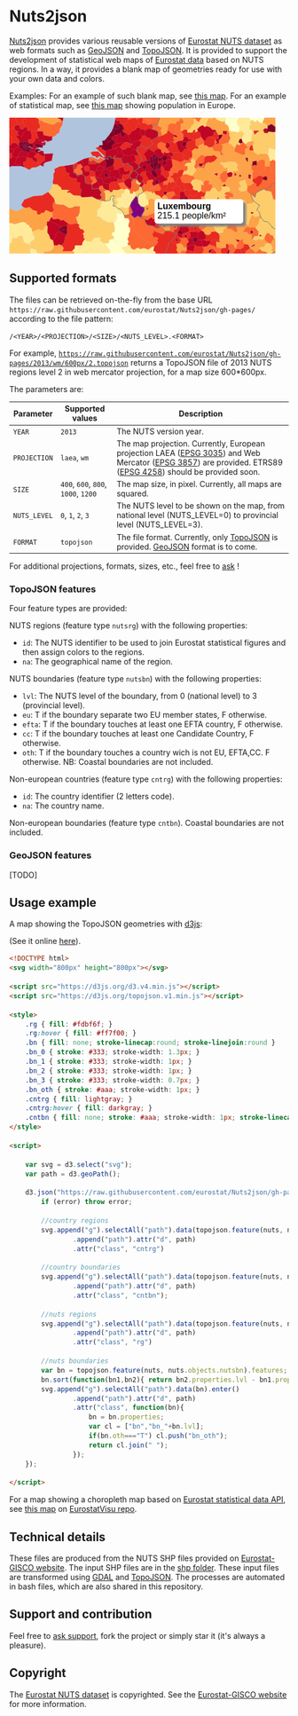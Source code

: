 # Nuts2json

[Nuts2json](https://github.com/eurostat/Nuts2json) provides various reusable versions of [Eurostat NUTS dataset](http://ec.europa.eu/eurostat/web/nuts/overview) as web formats such as [GeoJSON](http://geojson.org/) and [TopoJSON](https://github.com/mbostock/topojson/wiki). It is provided to support the development of statistical web maps of [Eurostat data](http://ec.europa.eu/eurostat/) based on NUTS regions. In a way, it provides a blank map of geometries ready for use with your own data and colors.

Examples: For an example of such blank map, see [this map](http://eurostat.github.io/Nuts2json/overview.html?proj=laea&lvl=3&s=1000&y=2013). For an example of statistical map, see [this map](http://eurostat.github.io/EurostatVisu/population_map.html) showing population in Europe.

[![Example](img/ex_population.png)](http://eurostat.github.io/EurostatVisu/population_map.html)

## Supported formats

The files can be retrieved on-the-fly from the base URL `https://raw.githubusercontent.com/eurostat/Nuts2json/gh-pages/` according to the file pattern:

`/<YEAR>/<PROJECTION>/<SIZE>/<NUTS_LEVEL>.<FORMAT>`

For example, [`https://raw.githubusercontent.com/eurostat/Nuts2json/gh-pages/2013/wm/600px/2.topojson`](https://raw.githubusercontent.com/eurostat/Nuts2json/gh-pages/2013/wm/600px/2.topojson)</a> returns a TopoJSON file of 2013 NUTS regions level 2 in web mercator projection, for a map size 600*600px.

The parameters are:

| Parameter | Supported values | Description |
| ------------- | ------------- |-------------|
| `YEAR` | `2013` | The NUTS version year. |
| `PROJECTION` | `laea`, `wm` | The map projection. Currently, European projection LAEA ([EPSG 3035](http://spatialreference.org/ref/epsg/etrs89-etrs-laea/)) and Web Mercator ([EPSG 3857](http://spatialreference.org/ref/sr-org/7483/)) are provided. ETRS89 ([EPSG 4258](http://spatialreference.org/ref/epsg/4258/)) should be provided soon. |
| `SIZE` | `400`, `600`, `800`, `1000`, `1200` | The map size, in pixel. Currently, all maps are squared. |
| `NUTS_LEVEL` | `0`, `1`, `2`, `3` | The NUTS level to be shown on the map, from national level (NUTS_LEVEL=0) to provincial level (NUTS_LEVEL=3). |
| `FORMAT` | `topojson` | The file format. Currently, only [TopoJSON](https://github.com/mbostock/topojson/wiki) is provided. [GeoJSON](http://geojson.org/) format is to come. |

For additional projections, formats, sizes, etc., feel free to [ask](https://github.com/eurostat/Nuts2json/issues/new) !

### TopoJSON features

Four feature types are provided:

NUTS regions (feature type `nutsrg`) with the following properties:
  - `id`: The NUTS identifier to be used to join Eurostat statistical figures and then assign colors to the regions.
  - `na`: The geographical name of the region.

NUTS boundaries (feature type `nutsbn`) with the following properties:
  - `lvl`: The NUTS level of the boundary, from 0 (national level) to 3 (provincial level).
  - `eu`: T if the boundary separate two EU member states, F otherwise.
  - `efta`: T if the boundary touches at least one EFTA country, F otherwise.
  - `cc`: T if the boundary touches at least one Candidate Country, F otherwise.
  - `oth`: T if the boundary touches a country wich is not EU, EFTA,CC. F otherwise.
NB: Coastal boundaries are not included.

Non-european countries (feature type `cntrg`) with the following properties:
  - `id`: The country identifier (2 letters code).
  - `na`: The country name.

Non-european boundaries (feature type `cntbn`). Coastal boundaries are not included.

### GeoJSON features

[TODO]

## Usage example

A map showing the TopoJSON geometries with [d3js](https://d3js.org/):

(See it online [here](https://eurostat.github.io/Nuts2json/usage.html)).

```html
<!DOCTYPE html>
<svg width="800px" height="800px"></svg>

<script src="https://d3js.org/d3.v4.min.js"></script>
<script src="https://d3js.org/topojson.v1.min.js"></script>

<style>
	.rg { fill: #fdbf6f; }
	.rg:hover { fill: #ff7f00; }
	.bn { fill: none; stroke-linecap:round; stroke-linejoin:round }
	.bn_0 { stroke: #333; stroke-width: 1.3px; }
	.bn_1 { stroke: #333; stroke-width: 1px; }
	.bn_2 { stroke: #333; stroke-width: 1px; }
	.bn_3 { stroke: #333; stroke-width: 0.7px; }
	.bn_oth { stroke: #aaa; stroke-width: 1px; }
	.cntrg { fill: lightgray; }
	.cntrg:hover { fill: darkgray; }
	.cntbn { fill: none; stroke: #aaa; stroke-width: 1px; stroke-linecap:round; stroke-linejoin:round }
</style>

<script>

	var svg = d3.select("svg");
	var path = d3.geoPath();

	d3.json("https://raw.githubusercontent.com/eurostat/Nuts2json/gh-pages/2013/laea/800px/3.topojson", function(error, nuts) {
		if (error) throw error;

		//country regions
		svg.append("g").selectAll("path").data(topojson.feature(nuts, nuts.objects.cntrg).features).enter()
				.append("path").attr("d", path)
				.attr("class", "cntrg")

		//country boundaries
		svg.append("g").selectAll("path").data(topojson.feature(nuts, nuts.objects.cntbn).features).enter()
				.append("path").attr("d", path)
				.attr("class", "cntbn");

		//nuts regions
		svg.append("g").selectAll("path").data(topojson.feature(nuts, nuts.objects.nutsrg).features).enter()
				.append("path").attr("d", path)
				.attr("class", "rg")

		//nuts boundaries
		var bn = topojson.feature(nuts, nuts.objects.nutsbn).features;
		bn.sort(function(bn1,bn2){ return bn2.properties.lvl - bn1.properties.lvl; });
		svg.append("g").selectAll("path").data(bn).enter()
				.append("path").attr("d", path)
				.attr("class", function(bn){
					bn = bn.properties;
					var cl = ["bn","bn_"+bn.lvl];
					if(bn.oth==="T") cl.push("bn_oth");
					return cl.join(" ");
				});
	});

</script>
```

For a map showing a choropleth map based on [Eurostat statistical data API](http://ec.europa.eu/eurostat/web/json-and-unicode-web-services/getting-started/rest-request), see [this map](http://eurostat.github.io/EurostatVisu/population_map.html) on [EurostatVisu repo](https://github.com/eurostat/EurostatVisu/blob/gh-pages/population_map.html).

## Technical details

These files are produced from the NUTS SHP files provided on [Eurostat-GISCO website](http://ec.europa.eu/eurostat/web/gisco/geodata/reference-data/administrative-units-statistical-units/nuts). The input SHP files are in the [shp folder](/shp). These input files are transformed using [GDAL](http://www.gdal.org/) and [TopoJSON](https://github.com/mbostock/topojson/wiki). The processes are automated in bash files, which are also shared in this repository.

## Support and contribution

Feel free to [ask support](https://github.com/eurostat/Nuts2json/issues/new), fork the project or simply star it (it's always a pleasure).

## Copyright

The [Eurostat NUTS dataset](http://ec.europa.eu/eurostat/web/nuts/overview) is copyrighted. See the [Eurostat-GISCO website](http://ec.europa.eu/eurostat/web/gisco/geodata/reference-data/administrative-units-statistical-units/nuts) for more information.
